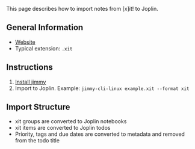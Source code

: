 This page describes how to import notes from [x]it! to Joplin.

## General Information

- [Website](https://xit.jotaen.net/)
- Typical extension: `.xit`

## Instructions

1. [Install jimmy](../index.md#Installation)
2. Import to Joplin. Example: `jimmy-cli-linux example.xit --format xit`

## Import Structure

- xit groups are converted to Joplin notebooks
- xit items are converted to Joplin todos
- Priority, tags and due dates are converted to metadata and removed from the todo title
